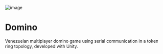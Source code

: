 ![image](https://github.com/GianL22/unity-domino-ring/assets/110587636/39cdd6a1-4570-4dd0-8bb6-275edcc3b612)
# Domino
Venezuelan multiplayer domino game using serial communication in a token ring topology, developed with Unity.
